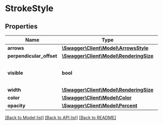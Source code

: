 # StrokeStyle

## Properties
Name | Type | Description | Notes
------------ | ------------- | ------------- | -------------
**arrows** | [**\Swagger\Client\Model\ArrowsStyle**](ArrowsStyle.md) |  | [optional] 
**perpendicular_offset** | [**\Swagger\Client\Model\RenderingSize**](RenderingSize.md) |  | [optional] 
**visible** | **bool** | Controls the visibility of the stroke. | [optional] 
**width** | [**\Swagger\Client\Model\RenderingSize**](RenderingSize.md) |  | [optional] 
**color** | [**\Swagger\Client\Model\Color**](Color.md) |  | [optional] 
**opacity** | [**\Swagger\Client\Model\Percent**](Percent.md) |  | [optional] 

[[Back to Model list]](../../README.md#documentation-for-models) [[Back to API list]](../../README.md#documentation-for-api-endpoints) [[Back to README]](../../README.md)

